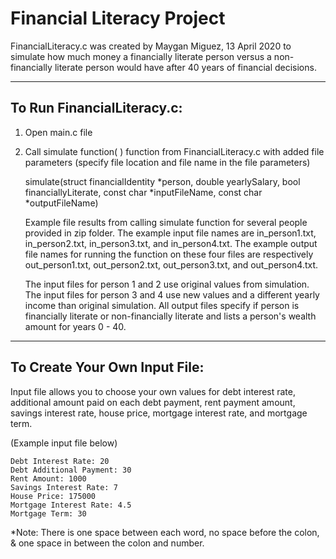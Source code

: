 # Financial Literacy Project
FinancialLiteracy.c was created by Maygan Miguez, 13 April 2020 to simulate how much money a financially literate person versus a non-financially literate person would have after 40 years of financial decisions. 
________________________________________________________________________________________

## To Run FinancialLiteracy.c: 

1. Open main.c file

2. Call simulate function( ) function from FinancialLiteracy.c with added file parameters
    (specify file location and file name in the file parameters)

	simulate(struct financialIdentity *person, double yearlySalary, 
		bool financiallyLiterate, const char *inputFileName, 
		const char *outputFileName)
   
   Example file results from calling simulate function for several people provided in
   zip folder. The example input file names are in_person1.txt, in_person2.txt,
   in_person3.txt, and in_person4.txt. The example output file names for running the
   function on these four files are respectively out_person1.txt, out_person2.txt,
   out_person3.txt, and out_person4.txt.

   The input files for person 1 and 2 use original values from simulation. The input files
   for person 3 and 4 use new values and a different yearly income than original simulation.
   All output files specify if person is financially literate or non-financially literate
   and lists a person's wealth amount for years 0 - 40.
________________________________________________________________________________________

## To Create Your Own Input File: 

Input file allows you to choose your own values for debt interest rate, additional
amount paid on each debt payment, rent payment amount, savings interest rate, house price,
mortgage interest rate, and mortgage term.

(Example input file below)
```
Debt Interest Rate: 20
Debt Additional Payment: 30
Rent Amount: 1000
Savings Interest Rate: 7
House Price: 175000
Mortgage Interest Rate: 4.5
Mortgage Term: 30
```
*Note: There is one space between each word, no space before the colon, & one space
       in between the colon and number. 
